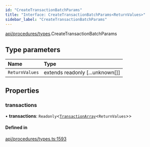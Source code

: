 ```yaml
---
id: "CreateTransactionBatchParams"
title: "Interface: CreateTransactionBatchParams<ReturnValues>"
sidebar_label: "CreateTransactionBatchParams"
---
```


[api/procedures/types](../../../../../modules/API/Procedures/Types/Types.md).CreateTransactionBatchParams

## Type parameters

| Name | Type |
| :------ | :------ |
| `ReturnValues` | extends readonly [...unknown[]] |

## Properties

### transactions

• **transactions**: `Readonly`\<[`TransactionArray`](../../../../../modules/API/Procedures/Types/Types.md#transactionarray)\<`ReturnValues`\>\>

#### Defined in

[api/procedures/types.ts:1593](https://github.com/PolymeshAssociation/polymesh-sdk/blob/88db4a911/src/api/procedures/types.ts#L1593)
